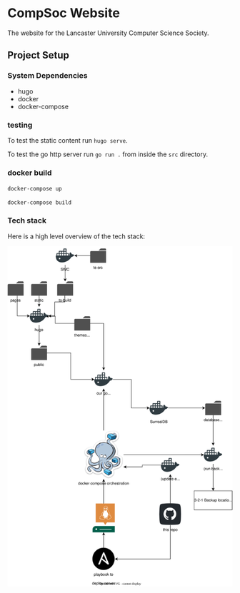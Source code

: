 # CompSoc Website

The website for the Lancaster University Computer Science Society.


## Project Setup

### System Dependencies

- hugo
- docker
- docker-compose

### testing

To test the static content run `hugo serve`.

To test the go http server run `go run .` from inside the `src` directory.

### docker build

`docker-compose up`

`docker-compose build`

### Tech stack

Here is a high level overview of the tech stack:

<img alt="tech stack" style="background-color:white;" src="./docs/devops/Techstack.svg">

